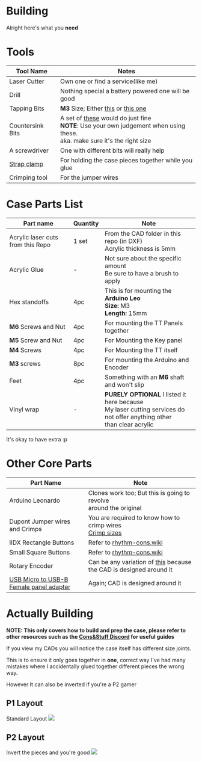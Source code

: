 # Building

Alright here's what you **need**

# Tools

| Tool Name | Notes |
|---|---|
| Laser Cutter | Own one or find a service(like me) |
| Drill | Nothing special a battery powered one will be good |
| Tapping Bits | **M3** Size; Either [this](https://github.com/Infecta/iidx-controller/blob/main/build-guide/resources/tapping-var1.jpg) or [this one](https://github.com/Infecta/iidx-controller/blob/main/build-guide/resources/tapping-var-2.jpg)
| Countersink Bits | A set of [these](https://github.com/Infecta/iidx-controller/blob/main/build-guide/resources/countersink.png) would do just fine<br>**NOTE**: Use your own judgement when using these.<br>aka. make sure it's the right size |
| A screwdriver | One with different bits will really help |
| [Strap clamp](https://www.amazon.com/Bessey-VAS-23-2K-Vario-Angle/dp/B00NO6XHZC/ref=zg_bs_553168_sccl_1/141-0972143-9302916?psc=1) | For holding the case pieces together while you glue
| Crimping tool | For the jumper wires |

# Case Parts List

| Part name | Quantity | Note |
|---|---|---|
|Acrylic laser cuts from this Repo| 1 set | From the CAD folder in this repo (in DXF)<br>Acrylic thickness is 5mm
| Acrylic Glue | - | Not sure about the specific amount<br>Be sure to have a brush to apply
| Hex standoffs | 4pc | This is for mounting the **Arduino Leo**<br>**Size:** M3<br>**Length:** 15mm
| **M6** Screws and Nut | 4pc | For mounting the TT Panels together |
| **M5** Screw and Nut | 4pc | For Mounting the Key panel |
| **M4** Screws | 4pc | For Mounting the TT itself
| **M3** screws | 8pc | For mounting the Arduino and Encoder |
| Feet | 4pc | Something with an **M6** shaft and won't slip |
| Vinyl wrap | - | **PURELY OPTIONAL** I listed it here because<br>My laser cutting services do not offer anything other<br>than clear acrylic |

It's okay to have extra :p

# Other Core Parts

| Part Name | Note |
| --- | --- |
| Arduino Leonardo | Clones work too; But this is going to revolve<br>around the original |
| Dupont Jumper wires and Crimps | You are required to know how to crimp wires<br> [Crimp sizes](https://i.imgur.com/QQwPejp.jpeg)|
| IIDX Rectangle Buttons | Refer to [rhythm-cons.wiki](https://rhythm-cons.wiki/w/Buttons#50x33_mm_Rectangle)
| Small Square Buttons | Refer to [rhythm-cons.wiki](https://rhythm-cons.wiki/w/Buttons#33x33_mm_Square)
| Rotary Encoder | Can be any variation of [this](https://www.amazon.com/Taiss-Incremental-Encoder-Voltage-Warranty%EF%BC%89600P/dp/B07MX1SYXB/ref=sr_1_3?crid=10MVORI8D55RN&keywords=encoder&qid=1668608560&sprefix=encoder+%2Caps%2C506&sr=8-3) because the CAD is designed around it|
| [USB Micro to USB-B Female panel adapter](https://www.amazon.com/CERRXIAN-Female-Extension-Charge-Screws/dp/B07G4XYJ5W/ref=sr_1_4?keywords=usb+micro+to+usb+b+female&qid=1668608795&sprefix=usb+micro+to+usb+b+fe%2Caps%2C417&sr=8-4) | Again; CAD is designed around it

# Actually Building

**NOTE: This only covers how to build and prep the case, please refer to other resources such as the [Cons&Stuff Discord](https://discord.com/invite/fknwz8s) for useful guides**

If you view my CADs you will notice the case itself has different size joints.

This is to ensure it only goes together in **one**, correct way
I've had many mistakes where I accidentally glued together different pieces the wrong way.

However It can also be inverted if you're a P2 gamer

## P1 Layout
Standard Layout
![](https://cdn.discordapp.com/attachments/832618563226304582/1043033475730657310/image.png)

## P2 Layout
Invert the pieces and you're good
![](https://cdn.discordapp.com/attachments/832618563226304582/1043030898410520676/image.png)
